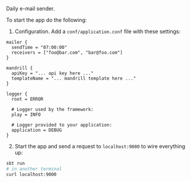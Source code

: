 Daily e-mail sender.

To start the app do the following:

1) Configuration.
Add a `conf/application.conf` file with these settings:
```
mailer {
  sendTime = "07:00:00"
  receivers = ["foo@bar.com", "bar@foo.com"]
}

mandrill {
  apiKey = "... api key here ..."
  templateName = "... mandrill template here ..."
}

logger {
  root = ERROR

  # Logger used by the framework:
  play = INFO

  # Logger provided to your application:
  application = DEBUG
}
```
2) Start the app and send a request to `localhost:9000` to wire everything up:
```bash
sbt run
# in another terminal
curl localhost:9000
```
